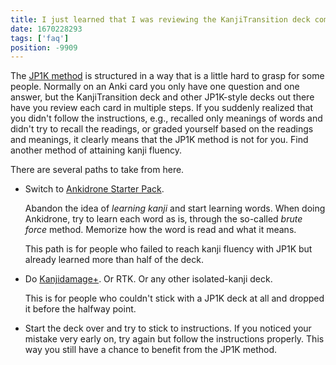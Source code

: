 ```yaml
---
title: I just learned that I was reviewing the KanjiTransition deck completely wrong. What should I do from here?
date: 1670228293
tags: ['faq']
position: -9909
---
```


The [JP1K method](learning-kanji.html#jp1k-method) is structured in a way that is a little hard to grasp for some people.
Normally on an Anki card you only have one question and one answer,
but the KanjiTransition deck and other JP1K-style decks out there
have you review each card in multiple steps.
If you suddenly realized that you didn't follow the instructions,
e.g., recalled only meanings of words and didn't try to recall the readings,
or graded yourself based on the readings and meanings,
it clearly means that the JP1K method is not for you.
Find another method of attaining kanji fluency.

There are several paths to take from here.

* Switch to [Ankidrone Starter Pack](basic-vocabulary.html).

  Abandon the idea of *learning kanji* and start learning words.
  When doing Ankidrone, try to learn each word as is, through the so-called *brute force* method.
  Memorize how the word is read and what it means.

  This path is for people who failed to reach kanji fluency with JP1K
  but already learned more than half of the deck.
* Do [Kanjidamage+](learning-kanji.html#isolated-kanji-study).
  Or RTK.
  Or any other isolated-kanji deck.

  This is for people who couldn't stick with a JP1K deck at all
  and dropped it before the halfway point.
* Start the deck over and try to stick to instructions.
  If you noticed your mistake very early on,
  try again but follow the instructions properly.
  This way you still have a chance to benefit from the JP1K method.
